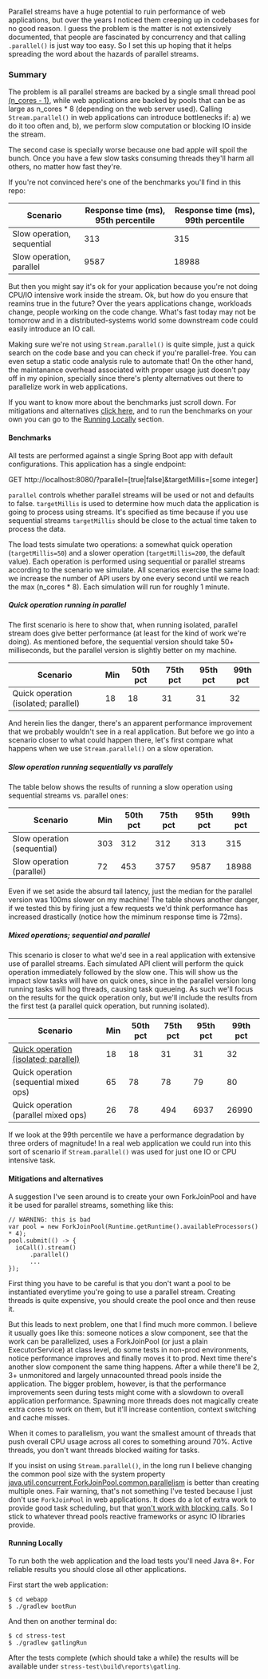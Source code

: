 Parallel streams have a huge potential to ruin performance of web applications, but over the years I noticed them creeping up in codebases for no good reason. I guess the problem is the matter is not extensively documented, that people are fascinated by concurrency and that calling `.parallel()` is just way too easy. So I set this up hoping that it helps spreading the word about the hazards of parallel streams.

### Summary

The problem is all parallel streams are backed by a single small thread pool [(n_cores - 1)](https://hg.openjdk.java.net/jdk-updates/jdk11u/file/80d25f7feef9/src/java.base/share/classes/java/util/concurrent/ForkJoinPool.java#l2359), while web applications are backed by pools that can be as large as n_cores * 8 (depending on the web server used). Calling `Stream.parallel()` in web applications can introduce bottlenecks if: a) we do it too often and, b), we perform slow computation or blocking IO inside the stream.

The second case is specially worse because one bad apple will spoil the bunch. Once you have a few slow tasks consuming threads they'll harm all others, no matter how fast they're.

If you're not convinced here's one of the benchmarks you'll find in this repo:

| Scenario | Response time (ms), 95th percentile | Response time (ms), 99th percentile |
| - | - | - |
| Slow operation, sequential | 313 | 315 |
| Slow operation, parallel | 9587 | 18988 |

But then you might say it's ok for your application because you're not doing CPU/IO intensive work inside the stream. Ok, but how do you ensure that reamins true in the future? Over the years applications change, workloads change, people working on the code change. What's fast today may not be tomorrow and in a distributed-systems world some downstream code could easily introduce an IO call.

Making sure we're not using `Stream.parallel()` is quite simple, just a quick search on the code base and you can check if you're parallel-free. You can even setup a static code analysis rule to automate that! On the other hand, the maintanance overhead associated with proper usage just doesn't pay off in my opinion, specially since there's plenty alternatives out there to parallelize work in web applications.

If you want to know more about the benchmarks just scroll down. For mitigations and alternatives [click here](#mitigations-and-alternatives), and to run the benchmarks on your own you can go to the [Running Locally](#running-locally) section.
 
#### Benchmarks

All tests are performed against a single Spring Boot app with default configurations. This application has a single endpoint:
  
  GET http<span></span>://localhost:8080/?parallel=[true|false]&targetMillis=[some integer]
  
`parallel` controls whether parallel streams will be used or not and defaults to false. `targetMillis` is used to determine how much data the application is going to process using streams. It's specified as time because if you use sequential streams `targetMillis` should be close to the actual time taken to process the data.

The load tests simulate two operations: a somewhat quick operation (`targetMillis=50`) and a slower operation (`targetMillis=200`, the default value). Each operation is performed using sequential or parallel streams according to the scenario we simulate. All scenarios exercise the same load: we increase the number of API users by one every second until we reach the max (n_cores * 8). Each simulation will run for roughly 1 minute.

##### Quick operation running in parallel

The first scenario is here to show that, when running isolated, parallel stream does give better performance (at least for the kind of work we're doing). As mentioned before, the sequential version should take 50+ milliseconds, but the parallel version is slightly better on my machine.

| Scenario | Min | 50th pct | 75th pct | 95th pct | 99th pct |
| - | - | - | - | - | - |
| Quick operation (isolated; parallel) | 18 | 18 | 31 | 31 | 32 | 34 | 483 |

And herein lies the danger, there's an apparent performance improvement that we probably wouldn't see in a real application. But before we go into a scenario closer to what could happen there, let's first compare what happens when we use `Stream.parallel()` on a slow operation.

##### Slow operation running sequentially vs parallely

The table below shows the results of running a slow operation using sequential streams vs. parallel ones:

| Scenario | Min | 50th pct | 75th pct | 95th pct | 99th pct |
| - | - | - | - | - | - |
| Slow operation (sequential) | 303 | 312 | 312 | 313 | 315 |
| Slow operation (parallel) | 72 | 453 | 3757 | 9587 | 18988 |

Even if we set aside the absurd tail latency, just the median for the parallel version was 100ms slower on my machine! The table shows another danger, if we tested this by firing just a few requests we'd think performance has increased drastically (notice how the miminum response time is 72ms).

##### Mixed operations; sequential and parallel

This scenario is closer to what we'd see in a real application with extensive use of parallel streams. Each simulated API client will perform the quick operation immediately followed by the slow one. This will show us the impact slow tasks will have on quick ones, since in the parallel version long running tasks will hog threads, causing task queueing. As such we'll focus on the results for the quick operation only, but we'll include the results from the first test (a parallel quick operation, but running isolated).

| Scenario | Min | 50th pct | 75th pct | 95th pct | 99th pct |
| - | - | - | - | - | - |
| [Quick operation (isolated; parallel)](#quick-operation-running-in-parallel) | 18 | 18 | 31 | 31 | 32 | 34 | 483 |
| Quick operation (sequential mixed ops) | 65 | 78 | 78 | 79 | 80 |
| Quick operation (parallel mixed ops) | 26 | 78 | 494 | 6937 | 26990 |

If we look at the 99th percentile we have a performance degradation by three orders of magnitude! In a real web application we could run into this sort of scenario if `Stream.parallel()` was used for just one IO or CPU intensive task.

#### Mitigations and alternatives

A suggestion I've seen around is to create your own ForkJoinPool and have it be used for parallel streams, something like this:

```
// WARNING: this is bad
var pool = new ForkJoinPool(Runtime.getRuntime().availableProcessors() * 4);
pool.submit(() -> {
  ioCall().stream()
      .parallel()
      ...
});
```

First thing you have to be careful is that you don't want a pool to be instantiated everytime you're going to use a parallel stream. Creating threads is quite expensive, you should create the pool once and then reuse it. 

But this leads to next problem, one that I find much more common. I believe it usually goes like this: someone notices a slow component, see that the work can be parallelized, uses a ForkJoinPool (or just a plain ExecutorService) at class level, do some tests in non-prod environments, notice performance improves and finally moves it to prod. Next time there's another slow component the same thing happens. After a while there'll be 2, 3+ unmonitored and largely unnacounted thread pools inside the application. The bigger problem, however, is that the performance improvements seen during tests might come with a slowdown to overall application performance. Spawning more threads does not magically create extra cores to work on them, but it'll increase contention, context switching and cache misses.

When it comes to parallelism, you want the smallest amount of threads that push overall CPU usage across all cores to something around 70%. Active threads, you don't want threads blocked waiting for tasks.

If you insist on using `Stream.parallel()`, in the long run I believe changing the common pool size with the system property [java.util.concurrent.ForkJoinPool.common.parallelism](https://hg.openjdk.java.net/jdk8/jdk8/jdk/file/687fd7c7986d/src/share/classes/java/util/concurrent/ForkJoinPool.java#l3305) is better than creating multiple ones. Fair warning, that's not something I've tested because I just don't use `ForkJoinPool` in web applications. It does do a lot of extra work to provide good task scheduling, but that [won't work with blocking calls](https://docs.oracle.com/javase/8/docs/api/java/util/concurrent/ForkJoinPool.html). So I stick to whatever thread pools reactive frameworks or async IO libraries provide. 

#### Running Locally

To run both the web application and the load tests you'll need Java 8+. For reliable results you should close all other applications.

First start the web application:
```
$ cd webapp
$ ./gradlew bootRun
```

And then on another terminal do:
```
$ cd stress-test
$ ./gradlew gatlingRun
```

After the tests complete (which should take a while) the results will be available under `stress-test\build\reports\gatling`.